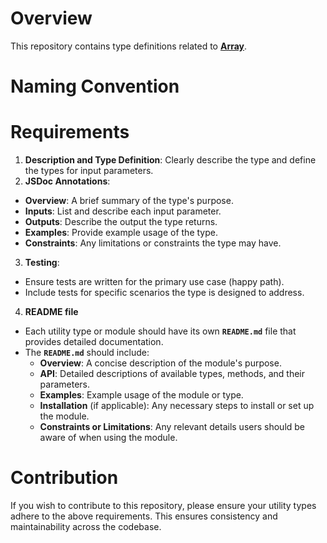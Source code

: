 # Overview
This repository contains type definitions related to **[Array](https://www.typescriptlang.org/docs/handbook/2/everyday-types.html#arrays)**.

# Naming Convention


# Requirements
1. **Description and Type Definition**: Clearly describe the type and define the types for input parameters.
2. **JSDoc Annotations**:
  - **Overview**: A brief summary of the type's purpose.
  - **Inputs**: List and describe each input parameter.
  - **Outputs**: Describe the output the type returns.
  - **Examples**: Provide example usage of the type.
  - **Constraints**: Any limitations or constraints the type may have.
3. **Testing**:
  - Ensure tests are written for the primary use case (happy path).
  - Include tests for specific scenarios the type is designed to address.
4. **README file**
- Each utility type or module should have its own **`README.md`** file that provides detailed documentation.
- The **`README.md`** should include:
  - **Overview**: A concise description of the module's purpose.
  - **API**: Detailed descriptions of available types, methods, and their parameters.
  - **Examples**: Example usage of the module or type.
  - **Installation** (if applicable): Any necessary steps to install or set up the module.
  - **Constraints or Limitations**: Any relevant details users should be aware of when using the module.

# Contribution
If you wish to contribute to this repository, please ensure your utility types adhere to the above requirements. This ensures consistency and maintainability across the codebase.
